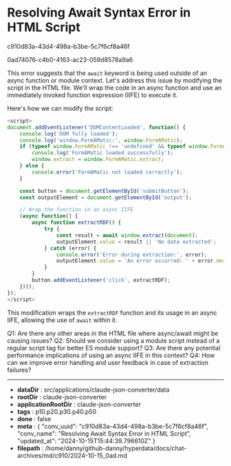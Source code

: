 # Resolving Await Syntax Error in HTML Script

c910d83a-43d4-498a-b3be-5c7f6cf8a46f

0ad74076-c4b0-4163-ac23-059d8578a9a6

 This error suggests that the `await` keyword is being used outside of an async function or module context. Let's address this issue by modifying the script in the HTML file. We'll wrap the code in an async function and use an immediately invoked function expression (IIFE) to execute it.

Here's how we can modify the script:

```javascript
<script>
document.addEventListener('DOMContentLoaded', function() {
    console.log('DOM fully loaded');
    console.log('window.FormAMatic:', window.FormAMatic);
    if (typeof window.FormAMatic !== 'undefined' && typeof window.FormAMatic.extract === 'function') {
        console.log('FormAMatic loaded successfully');
        window.extract = window.FormAMatic.extract;
    } else {
        console.error('FormAMatic not loaded correctly');
    }

    const button = document.getElementById('submitButton');
    const outputElement = document.getElementById('output');

    // Wrap the function in an async IIFE
    (async function() {
        async function extractRDF() {
            try {
                const result = await window.extract(document);
                outputElement.value = result || 'No data extracted';
            } catch (error) {
                console.error('Error during extraction:', error);
                outputElement.value = 'An error occurred: ' + error.message;
            }
        }
        button.addEventListener('click', extractRDF);
    })();
});
</script>
```

This modification wraps the `extractRDF` function and its usage in an async IIFE, allowing the use of `await` within it.

Q1: Are there any other areas in the HTML file where async/await might be causing issues?
Q2: Should we consider using a module script instead of a regular script tag for better ES module support?
Q3: Are there any potential performance implications of using an async IIFE in this context?
Q4: How can we improve error handling and user feedback in case of extraction failures?

---

* **dataDir** : src/applications/claude-json-converter/data
* **rootDir** : claude-json-converter
* **applicationRootDir** : claude-json-converter
* **tags** : p10.p20.p30.p40.p50
* **done** : false
* **meta** : {
  "conv_uuid": "c910d83a-43d4-498a-b3be-5c7f6cf8a46f",
  "conv_name": "Resolving Await Syntax Error in HTML Script",
  "updated_at": "2024-10-15T15:44:39.796610Z"
}
* **filepath** : /home/danny/github-danny/hyperdata/docs/chat-archives/md/c910/2024-10-15_0ad.md